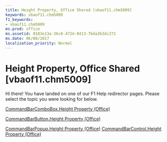 ```yaml
---
title: Height Property, Office Shared [vbaof11.chm5009]
keywords: vbaof11.chm5009
f1_keywords:
- vbaof11.chm5009
ms.prod: office
ms.assetid: 8183e13a-36c8-472d-8413-7bda3b3dc272
ms.date: 06/08/2017
localization_priority: Normal
---
```



# Height Property, Office Shared [vbaof11.chm5009]

Hi there! You have landed on one of our F1 Help redirector pages. Please select the topic you were looking for below.

[CommandBarComboBox.Height Property (Office)](http://msdn.microsoft.com/library/a3afc8c0-1c35-acc0-905c-0af47e84827d%28Office.15%29.aspx)

[CommandBarButton.Height Property (Office)](http://msdn.microsoft.com/library/b374ae8b-cce2-7562-1247-32ea90dc3c68%28Office.15%29.aspx)

[CommandBarPopup.Height Property (Office)](http://msdn.microsoft.com/library/38692baa-5b41-6f38-305c-33eb1aa5f5df%28Office.15%29.aspx)
[CommandBarControl.Height Property (Office)](http://msdn.microsoft.com/library/71dace36-3237-e94a-f45f-7d9718f13a69%28Office.15%29.aspx)

